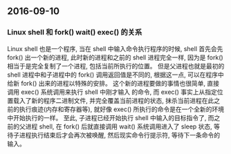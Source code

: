 
## 2016-09-10

### Linux shell 和 fork() wait() exec() 的关系

Linux shell 也是一个程序, 当在 shell 中输入命令执行程序的时候, shell 首先会先 fork() 出一个新的进程, 此时新的进程和之前的 shell 进程完全一样, 
因为是 fork() 相当于是完全复制了一个进程, 包括当前所执行的位置。 但是父进程也就是最初的 shell 进程中和子进程中的 fork() 调用返回值是不同的,
根据这一点, 可以在程序中给新 fork() 出来的进程以特殊的安排。 这个新的进程要做的事情也很简单, 直接调用 exec() 系统调用来执行 shell 中刚才输入
的命令, 而 exec() 事实上从指定位置载入了新的程序二进制文件, 并完全覆盖当前进程的状态, 抹杀当前进程在此之前的执行痕迹(内存和寄存器等), 就好像
exec() 所执行的命令是在一个全新的环境中开始执行的一样。  至此, 子进程已经开始执行 shell 中输入的目标指令了, 而之前的父进程 shell, 在 fork()
后就直接调用 wait() 系统调用进入了 sleep 状态, 等待子进程执行结束后才会再次被唤醒, 然后现实命令行提示符, 等待下一条命令的输入。 

